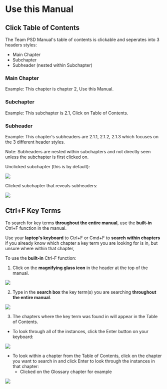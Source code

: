 # Use this Manual

## Click Table of Contents

The Team PSD Manual's table of contents is clickable and seperates into 3 headers styles:

- Main Chapter
- Subchapter
- Subheader (nested within Subchapter)

### Main Chapter

Example: This chapter is chapter 2, Use this Manual.

### Subchapter

Example: This subchapter is 2.1, Click on Table of Contents.

### Subheader

Example: This chapter's subheaders are 2.1.1, 2.1.2, 2.1.3 which focuses on the 3 different header styles.

Note: Subheaders are nested within subchapters and not directly seen unless the subchapter is first clicked on.

Unclicked subchapter (this is by default):

![](https://user-images.githubusercontent.com/59668647/89900713-f333ed80-db98-11ea-9745-0a8328609a34.png)

Clicked subchapter that reveals subheaders:

![](https://user-images.githubusercontent.com/59668647/89900739-fc24bf00-db98-11ea-8f9e-5a8261f2db1b.png)

## Ctrl+F Key Terms

To search for key terms **throughout the entire manual**, use the **built-in** Ctrl+F function in the manual.

Use your **laptop's keyboard** to Ctrl+F or Cmd+F to **search within chapters** if you already know which chapter a key term you are looking for is in, but unsure where within that chapter,

To use the **built-in** Ctrl-F function:

1. Click on the **magnifying glass icon** in the header at the top of the manual.

![](https://user-images.githubusercontent.com/59668647/89899074-946d7480-db96-11ea-8f57-cc04c0057cdb.png)

2. Type in the **search box** the key term(s) you are searching **throughout the entire manual**.

![](https://user-images.githubusercontent.com/59668647/89900231-4eb1ab80-db98-11ea-9540-f574ff01c8ec.png)

3. The chapters where the key term was found in will appear in the Table of Contents. 

- To look through all of the instances, click the Enter button on your keyboard:

![](https://user-images.githubusercontent.com/59668647/89904640-085f4b00-db9e-11ea-8606-5b88e44519b7.png)

- To look within a chapter from the Table of Contents, click on the chapter you want to search in and click Enter to look through the instances in that chapter:
   - Clicked on the Glossary chapter for example

![](https://user-images.githubusercontent.com/59668647/89900499-acde8e80-db98-11ea-8d39-6765219fd552.png)


